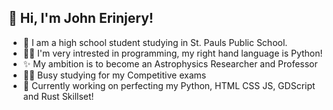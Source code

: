 ## 👋 Hi, I'm John Erinjery!
- 📖 I am a high school student studying in St. Pauls Public School.
- 👨‍💻 I'm very intrested in programming, my right hand language is Python!
- ✨ My ambition is to become an Astrophysics Researcher and Professor
- 🐱‍🏍 Busy studying for my Competitive exams
- 🌟 Currently working on perfecting my Python, HTML CSS JS, GDScript and Rust Skillset! 
